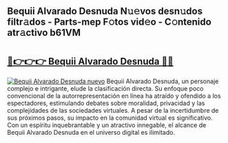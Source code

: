 ## Bequii Alvarado Desnuda N𝚞𝚎vos desn𝚞dos filtr𝚊dos - Parts-mep F𝚘tos vid𝚎o - C𝚘ntenido atr𝚊ctivo b61VM

# <h2><a href="http://mb0mvl.tromn.icu/?c=Bequii+Alvarado+Desnuda">🔗👉👉👉 Bequii Alvarado Desnuda 🔗🔗</a></h2>

[![Bequii Alvarado Desnuda nuevo](https://i.imgur.com/pEAQMta.gif)](http://mb0mvl.tromn.icu/?c=Bequii+Alvarado+Desnuda)
Bequii Alvarado Desnuda, un personaje complejo e intrigante, elude la clasificación directa. Su enfoque poco convencional de la autorrepresentación en línea ha atraído y ofendido a los espectadores, estimulando debates sobre moralidad, privacidad y las complejidades de las sociedades virtuales. A pesar de la incertidumbre de sus próximos pasos, su impacto en la comunidad virtual es significativo. Con un espíritu inquebrantable y un atractivo innegable, el alcance de Bequii Alvarado Desnuda en el universo digital es ilimitado.
